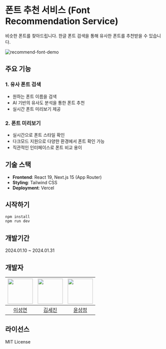 # 폰트 추천 서비스 (Font Recommendation Service)
 비슷한 폰트를 찾아드립니다. 한글 폰트 검색을 통해 유사한 폰트를 추천받을 수 있습니다.   
   
![recommend-font-demo](https://github.com/user-attachments/assets/128aaccb-1b5d-4c88-9e50-63bd24c4129c)

## 주요 기능

### 1. 유사 폰트 검색
- 원하는 폰트 이름을 검색
- AI 기반의 유사도 분석을 통한 폰트 추천
- 실시간 폰트 미리보기 제공

### 2. 폰트 미리보기
- 실시간으로 폰트 스타일 확인
- 다크모드 지원으로 다양한 환경에서 폰트 확인 가능
- 직관적인 인터페이스로 폰트 비교 용이

## 기술 스택

- **Frontend**: React 19, Next.js 15 (App Router)
- **Styling**: Tailwind CSS
- **Deployment**: Vercel

## 시작하기

```bash
npm install
npm run dev
```

## 개발기간
2024.01.10 ~ 2024.01.31

## 개발자
|<img src="https://github.com/YeonSeong-Lee.png" height=80>|<img src="https://github.com/nijesmik.png" height=80>|<img src="https://github.com/sayoonnn.png" height=80>|
|:-:|:-:|:-:|
|[이성연](https://github.com/YeonSeong-Lee)|[김세진](https://github.com/nijesmik)|[윤상정](https://github.com/sayoonnn)|

## 라이선스
MIT License
